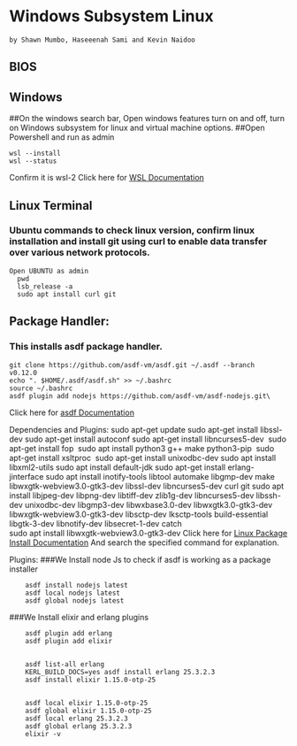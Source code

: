 # Windows Subsystem Linux 
    by Shawn Mumbo, Haseeenah Sami and Kevin Naidoo
## BIOS



## Windows

##On the windows search bar, Open windows features turn on and off, turn on Windows subsystem for linux and virtual machine options.
##Open Powershell and run as admin

    wsl --install
    wsl --status

   Confirm it is wsl-2
   Click here for [WSL Documentation](https://learn.microsoft.com/en-us/windows/wsl/)

## Linux Terminal

### Ubuntu commands to check linux version, confirm linux installation and install git using curl to enable data transfer over various network protocols. 

    Open UBUNTU as admin
      pwd
      lsb_release -a 
      sudo apt install curl git
## Package Handler:

### This installs asdf package handler. 

    git clone https://github.com/asdf-vm/asdf.git ~/.asdf --branch v0.12.0     
    echo ". $HOME/.asdf/asdf.sh" >> ~/.bashrc     
    source ~/.bashrc
    asdf plugin add nodejs https://github.com/asdf-vm/asdf-nodejs.git\
Click here for [asdf Documentation](https://asdf-vm.com/guide/introduction.html)
    
Dependencies and Plugins:
      sudo apt-get update
      sudo apt-get install libssl-dev
      sudo apt-get install autoconf
      sudo apt-get install libncurses5-dev 
      sudo apt-get install fop 
      sudo apt install python3 g++ make python3-pip 
      sudo apt-get install xsltproc 
      sudo apt-get install unixodbc-dev
      sudo apt install libxml2-utils
      sudo apt install default-jdk
      sudo apt-get install erlang-jinterface
      sudo apt install inotify-tools libtool automake libgmp-dev make libwxgtk-webview3.0-gtk3-dev libssl-dev libncurses5-dev curl git 
      sudo apt install libjpeg-dev libpng-dev libtiff-dev zlib1g-dev libncurses5-dev libssh-dev unixodbc-dev libgmp3-dev libwxbase3.0-dev libwxgtk3.0-gtk3-dev libwxgtk-webview3.0-gtk3-dev libsctp-dev lksctp-tools build-essential libgtk-3-dev libnotify-dev libsecret-1-dev catch  
      sudo apt install libwxgtk-webview3.0-gtk3-dev
Click here for [Linux Package Install Documentation](https://howtoinstall.co/en/)
And search the specified command for explanation.
      
      
   Plugins:
###We Install node Js to check if asdf is working as a package installer
    
        asdf install nodejs latest    
        asdf local nodejs latest    
        asdf global nodejs latest

        
###We Install elixir and erlang plugins 

        
        asdf plugin add erlang    
        asdf plugin add elixir

        
        asdf list-all erlang
        KERL_BUILD_DOCS=yes asdf install erlang 25.3.2.3       
        asdf install elixir 1.15.0-otp-25    

         
        asdf local elixir 1.15.0-otp-25    
        asdf global elixir 1.15.0-otp-25
        asdf local erlang 25.3.2.3  
        asdf global erlang 25.3.2.3    
        elixir -v




     
   

